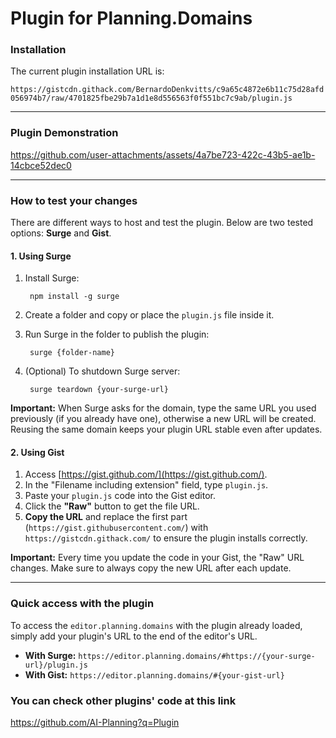 # Plugin for Planning.Domains

### Installation

The current plugin installation URL is:

`https://gistcdn.githack.com/BernardoDenkvitts/c9a65c4872e6b11c75d28afd056974b7/raw/4701825fbe29b7a1d1e8d556563f0f551bc7c9ab/plugin.js`

---

### Plugin Demonstration

https://github.com/user-attachments/assets/4a7be723-422c-43b5-ae1b-14cbce52dec0

---

### How to test your changes

There are different ways to host and test the plugin. Below are two tested options: **Surge** and **Gist**.

#### 1. Using Surge

1. Install Surge:

        npm install -g surge

2. Create a folder and copy or place the `plugin.js` file inside it.
3. Run Surge in the folder to publish the plugin:

        surge {folder-name}

4. (Optional) To shutdown Surge server:

        surge teardown {your-surge-url}

**Important:** When Surge asks for the domain, type the same URL you used previously (if you already have one), otherwise a new URL will be created.
Reusing the same domain keeps your plugin URL stable even after updates.

#### 2. Using Gist

1. Access [https://gist.github.com/](https://gist.github.com/).
2. In the "Filename including extension" field, type `plugin.js`.
3. Paste your `plugin.js` code into the Gist editor.
4. Click the **"Raw"** button to get the file URL.
5. **Copy the URL** and replace the first part (`https://gist.githubusercontent.com/`) with `https://gistcdn.githack.com/` to ensure the plugin installs correctly.

**Important:** Every time you update the code in your Gist, the "Raw" URL changes. Make sure to always copy the new URL after each update.

---

### Quick access with the plugin

To access the `editor.planning.domains` with the plugin already loaded, simply add your plugin's URL to the end of the editor's URL.

- **With Surge:**
  `https://editor.planning.domains/#https://{your-surge-url}/plugin.js`
- **With Gist:**
  `https://editor.planning.domains/#{your-gist-url}` 



### You can check other plugins' code at this link
https://github.com/AI-Planning?q=Plugin
